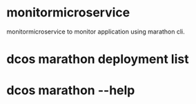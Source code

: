 # monitormicroservice
monitormicroservice to monitor application using marathon cli. 

# dcos marathon deployment list

# dcos marathon --help
